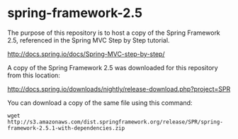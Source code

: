 # spring-framework-2.5

The purpose of this repository is to host a copy of the Spring Framework 2.5, referenced in the Spring MVC Step by Step tutorial. 

http://docs.spring.io/docs/Spring-MVC-step-by-step/

A copy of the Spring Framework 2.5 was downloaded for this repository from this location:  

http://docs.spring.io/downloads/nightly/release-download.php?project=SPR

You can download a copy of the same file using this command:

    wget http://s3.amazonaws.com/dist.springframework.org/release/SPR/spring-framework-2.5.1-with-dependencies.zip
